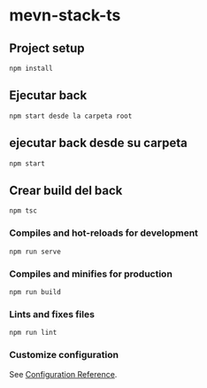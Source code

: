 # mevn-stack-ts

## Project setup
```
npm install
```
## Ejecutar back
```
npm start desde la carpeta root 
```
## ejecutar back desde su carpeta
```
npm start 
```

## Crear build del back 
```
npm tsc
```   



### Compiles and hot-reloads for development
```
npm run serve
```

### Compiles and minifies for production
```
npm run build
```

### Lints and fixes files
```
npm run lint
```

### Customize configuration
See [Configuration Reference](https://cli.vuejs.org/config/).
